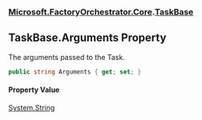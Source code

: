 ### [Microsoft.FactoryOrchestrator.Core](Microsoft_FactoryOrchestrator_Core.md 'Microsoft.FactoryOrchestrator.Core').[TaskBase](Microsoft_FactoryOrchestrator_Core_TaskBase.md 'Microsoft.FactoryOrchestrator.Core.TaskBase')
## TaskBase.Arguments Property
The arguments passed to the Task.  
```csharp
public string Arguments { get; set; }
```
#### Property Value
[System.String](https://docs.microsoft.com/en-us/dotnet/api/System.String 'System.String')

